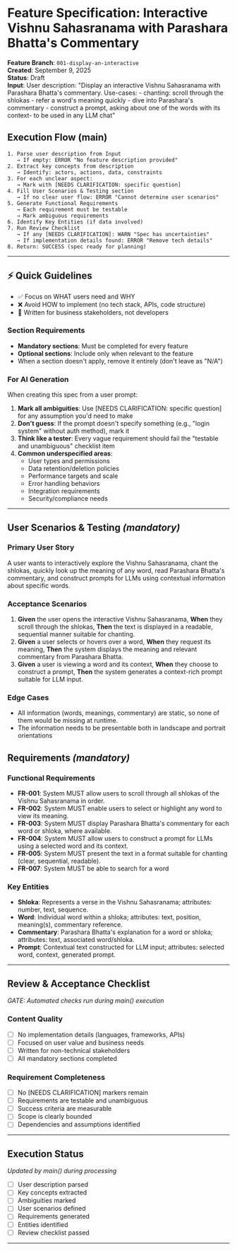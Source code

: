 
# Feature Specification: Interactive Vishnu Sahasranama with Parashara Bhatta's Commentary

**Feature Branch**: `001-display-an-interactive`  
**Created**: September 9, 2025  
**Status**: Draft  
**Input**: User description: "Display an interactive Vishnu Sahasranama with Parashara Bhatta's commentary. Use-cases: - chanting: scroll through the shlokas - refer a word's meaning quickly - dive into Parashara's commentary - construct a prompt, asking about one of the words with its context- to be used in any LLM chat"


## Execution Flow (main)
```
1. Parse user description from Input
   → If empty: ERROR "No feature description provided"
2. Extract key concepts from description
   → Identify: actors, actions, data, constraints
3. For each unclear aspect:
   → Mark with [NEEDS CLARIFICATION: specific question]
4. Fill User Scenarios & Testing section
   → If no clear user flow: ERROR "Cannot determine user scenarios"
5. Generate Functional Requirements
   → Each requirement must be testable
   → Mark ambiguous requirements
6. Identify Key Entities (if data involved)
7. Run Review Checklist
   → If any [NEEDS CLARIFICATION]: WARN "Spec has uncertainties"
   → If implementation details found: ERROR "Remove tech details"
8. Return: SUCCESS (spec ready for planning)
```

---

## ⚡ Quick Guidelines
- ✅ Focus on WHAT users need and WHY
- ❌ Avoid HOW to implement (no tech stack, APIs, code structure)
- 👥 Written for business stakeholders, not developers

### Section Requirements
- **Mandatory sections**: Must be completed for every feature
- **Optional sections**: Include only when relevant to the feature
- When a section doesn't apply, remove it entirely (don't leave as "N/A")

### For AI Generation
When creating this spec from a user prompt:
1. **Mark all ambiguities**: Use [NEEDS CLARIFICATION: specific question] for any assumption you'd need to make
2. **Don't guess**: If the prompt doesn't specify something (e.g., "login system" without auth method), mark it
3. **Think like a tester**: Every vague requirement should fail the "testable and unambiguous" checklist item
4. **Common underspecified areas**:
   - User types and permissions
   - Data retention/deletion policies  
   - Performance targets and scale
   - Error handling behaviors
   - Integration requirements
   - Security/compliance needs

---


## User Scenarios & Testing *(mandatory)*

### Primary User Story
A user wants to interactively explore the Vishnu Sahasranama, chant the shlokas, quickly look up the meaning of any word, read Parashara Bhatta's commentary, and construct prompts for LLMs using contextual information about specific words.

### Acceptance Scenarios
1. **Given** the user opens the interactive Vishnu Sahasranama, **When** they scroll through the shlokas, **Then** the text is displayed in a readable, sequential manner suitable for chanting.
2. **Given** a user selects or hovers over a word, **When** they request its meaning, **Then** the system displays the meaning and relevant commentary from Parashara Bhatta.
3. **Given** a user is viewing a word and its context, **When** they choose to construct a prompt, **Then** the system generates a context-rich prompt suitable for LLM input.

### Edge Cases
- All information (words, meanings, commentary) are static, so none of them would be missing at runtime.
- The information needs to be presentable both in landscape and portrait orientations


## Requirements *(mandatory)*

### Functional Requirements
- **FR-001**: System MUST allow users to scroll through all shlokas of the Vishnu Sahasranama in order.
- **FR-002**: System MUST enable users to select or highlight any word to view its meaning.
- **FR-003**: System MUST display Parashara Bhatta's commentary for each word or shloka, where available.
- **FR-004**: System MUST allow users to construct a prompt for LLMs using a selected word and its context.
- **FR-005**: System MUST present the text in a format suitable for chanting (clear, sequential, readable).
- **FR-007**: System MUST be able to search for a word

### Key Entities
- **Shloka**: Represents a verse in the Vishnu Sahasranama; attributes: number, text, sequence.
- **Word**: Individual word within a shloka; attributes: text, position, meaning(s), commentary reference.
- **Commentary**: Parashara Bhatta's explanation for a word or shloka; attributes: text, associated word/shloka.
- **Prompt**: Contextual text constructed for LLM input; attributes: selected word, context, generated prompt.

---


## Review & Acceptance Checklist
*GATE: Automated checks run during main() execution*

### Content Quality
- [ ] No implementation details (languages, frameworks, APIs)
- [ ] Focused on user value and business needs
- [ ] Written for non-technical stakeholders
- [ ] All mandatory sections completed

### Requirement Completeness
- [ ] No [NEEDS CLARIFICATION] markers remain
- [ ] Requirements are testable and unambiguous  
- [ ] Success criteria are measurable
- [ ] Scope is clearly bounded
- [ ] Dependencies and assumptions identified

---

## Execution Status
*Updated by main() during processing*

- [ ] User description parsed
- [ ] Key concepts extracted
- [ ] Ambiguities marked
- [ ] User scenarios defined
- [ ] Requirements generated
- [ ] Entities identified
- [ ] Review checklist passed

---
